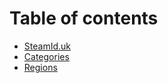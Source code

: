 # Table of contents

* [SteamId.uk](README.md)
* [Categories](categories.md)
* [Regions](regions.md)